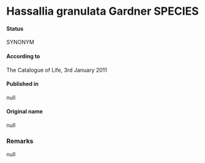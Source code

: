 # Hassallia granulata Gardner SPECIES

#### Status
SYNONYM

#### According to
The Catalogue of Life, 3rd January 2011

#### Published in
null

#### Original name
null

### Remarks
null